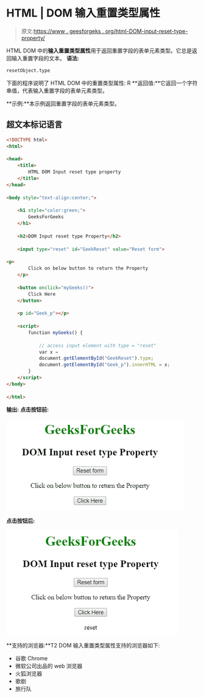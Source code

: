 # HTML | DOM 输入重置类型属性

> 原文:[https://www . geesforgeks . org/html-DOM-input-reset-type-property/](https://www.geeksforgeeks.org/html-dom-input-reset-type-property/)

HTML DOM 中的**输入重置类型属性**用于返回重置字段的表单元素类型。它总是返回输入重置字段的文本。
**语法:**

```html
resetObject.type
```

下面的程序说明了 HTML DOM 中的重置类型属性:
R **返回值:**它返回一个字符串值，代表输入重置字段的表单元素类型。

**示例:**本示例返回重置字段的表单元素类型。

## 超文本标记语言

```html
<!DOCTYPE html>
<html>

<head>
    <title>
        HTML DOM Input reset type property
    </title>
</head>

<body style="text-align:center;">

    <h1 style="color:green;">
        GeeksForGeeks
    </h1>

    <h2>DOM Input reset type Property</h2>

    <input type="reset" id="GeekReset" value="Reset form">

<p>
        Click on below button to return the Property
    </p>

    <button onclick="myGeeks()">
        Click Here
    </button>

    <p id="Geek_p"></p>

    <script>
        function myGeeks() {

            // access input element with type = "reset"
            var x =
            document.getElementById("GeekReset").type;
            document.getElementById("Geek_p").innerHTML = x;
        }
    </script>
</body>

</html>                   
```

**输出:**
**点击按钮前:**

![](img/c5050057472842a34d09a476446ca01d.png)

**点击按钮后:**

![](img/d9dfcf8c5707c11712de55dacf274446.png)

**支持的浏览器:**T2 DOM 输入重置类型属性支持的浏览器如下:

*   谷歌 Chrome
*   微软公司出品的 web 浏览器
*   火狐浏览器
*   歌剧
*   旅行队